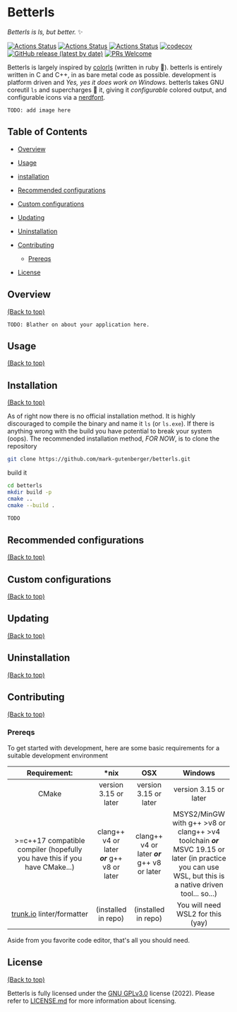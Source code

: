 # Betterls

*Betterls is ls, but better.* :sparkles:

[![Actions Status](https://github.com/mark-gutenberger/betterls/workflows/MacOS/badge.svg)](https://github.com/mark-gutenberger/betterls/actions)
[![Actions Status](https://github.com/mark-gutenberger/betterls/workflows/Windows/badge.svg)](https://github.com/mark-gutenberger/betterls/actions)
[![Actions Status](https://github.com/mark-gutenberger/betterls/workflows/Ubuntu/badge.svg)](https://github.com/mark-gutenberger/betterls/actions)
[![codecov](https://codecov.io/gh/mark-gutenberger/betterls/branch/master/graph/badge.svg)](https://codecov.io/gh/mark-gutenberger/betterls)
[![GitHub release (latest by date)](https://img.shields.io/github/v/release/mark-gutenberger/betterls)](https://github.com/mark-gutenberger/betterls/releases)
[![PRs Welcome](https://img.shields.io/badge/PRs-welcome-brightgreen.svg?style=shields)](http://makeapullrequest.com)


Betterls is largely inspired by [colorls](https://github.com/athityakumar/colorls/) (written in ruby :gem:). betterls is entirely written in C and C++, in as bare metal code as possible. development is platform driven and *Yes, yes it does work on Windows.* betterls takes GNU coreutil `ls` and supercharges :superhero: it, giving it *configurable* colored output, and configurable icons via a [nerdfont](https://www.nerdfonts.com/).

`TODO: add image here`

## Table of Contents

- [Overview](#Overview)

- [Usage](#Usage)

- [installation](#Installation)

- [Recommended configurations](#recommended-configurations)

- [Custom configurations](#custom-configurations)

- [Updating](#updating)

- [Uninstallation](#uninstallation)

- [Contributing](#contributing)

  - [Prereqs](#Prereqs)

- [License](#license)

## Overview

[(Back to top)](#table-of-contents)

`TODO: Blather on about your application here.`

## Usage

[(Back to top)](#table-of-contents)

## Installation

[(Back to top)](#table-of-contents)

As of right now there is no official installation method. It is highly discouraged to compile the binary and name it `ls` (or `ls.exe`). If there is anything wrong with the build you have potential to break your system (oops). The recommended installation method, *FOR NOW*, is to clone the repository

```bash
git clone https://github.com/mark-gutenberger/betterls.git
```

build it

```bash
cd betterls
mkdir build -p
cmake ..
cmake --build .
```

```bash
TODO
```

## Recommended configurations

[(Back to top)](#table-of-contents)

## Custom configurations

[(Back to top)](#table-of-contents)

## Updating

[(Back to top)](#table-of-contents)

## Uninstallation

[(Back to top)](#table-of-contents)

## Contributing

[(Back to top)](#table-of-contents)

### Prereqs

To get started with development, here are some basic requirements for a suitable development environment

| Requirement:                                                               | *nix                                         | OSX                                          | Windows                                                                                                                                                 |
|:--------------------------------------------------------------------------:|:--------------------------------------------:|:--------------------------------------------:|:-------------------------------------------------------------------------------------------------------------------------------------------------------:|
| CMake                                                                      | version 3.15 or later                        | version 3.15 or later                        | version 3.15 or later                                                                                                                                   |
| >=c++17 compatible compiler (hopefully you have this if you have CMake...) | clang++ v4 or later ***or*** g++ v8 or later | clang++ v4 or later ***or*** g++ v8 or later | MSYS2/MinGW with g++ >v8 or clang++ >v4 toolchain ***or*** MSVC 19.15 or later (in practice you can use WSL, but this is a native driven tool... so...) |
| [trunk.io](https://trunk.io) linter/formatter                              | (installed in repo)                          | (installed in repo)                          | You will need WSL2 for this (yay)                                                                                                                       |

Aside from you favorite code editor, that's all you should need.

## License

[(Back to top)](#table-of-contents)

Betterls is fully licensed under the [GNU GPLv3.0](http://www.gnu.org/licenses/gpl-3.0.html) license (2022). Please refer to [LICENSE.md](https://github.com/mark-gutenberger/betterls/blob/main/LICENSE.md) for more information about licensing.
